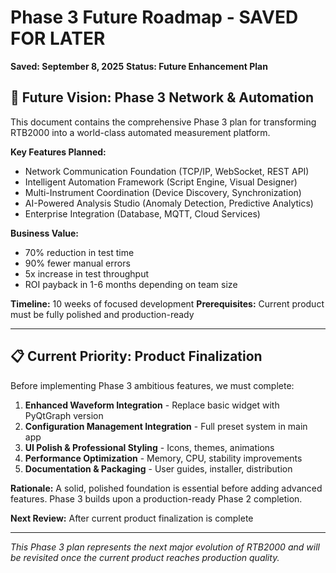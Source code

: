 # Phase 3 Future Roadmap - SAVED FOR LATER
**Saved: September 8, 2025**
**Status: Future Enhancement Plan**

## 🔮 **Future Vision: Phase 3 Network & Automation**

This document contains the comprehensive Phase 3 plan for transforming RTB2000 into a world-class automated measurement platform. 

**Key Features Planned:**
- Network Communication Foundation (TCP/IP, WebSocket, REST API)
- Intelligent Automation Framework (Script Engine, Visual Designer)
- Multi-Instrument Coordination (Device Discovery, Synchronization)
- AI-Powered Analysis Studio (Anomaly Detection, Predictive Analytics)
- Enterprise Integration (Database, MQTT, Cloud Services)

**Business Value:**
- 70% reduction in test time
- 90% fewer manual errors  
- 5x increase in test throughput
- ROI payback in 1-6 months depending on team size

**Timeline:** 10 weeks of focused development
**Prerequisites:** Current product must be fully polished and production-ready

---

## 📋 **Current Priority: Product Finalization**

Before implementing Phase 3 ambitious features, we must complete:

1. **Enhanced Waveform Integration** - Replace basic widget with PyQtGraph version
2. **Configuration Management Integration** - Full preset system in main app  
3. **UI Polish & Professional Styling** - Icons, themes, animations
4. **Performance Optimization** - Memory, CPU, stability improvements
5. **Documentation & Packaging** - User guides, installer, distribution

**Rationale:** A solid, polished foundation is essential before adding advanced features. Phase 3 builds upon a production-ready Phase 2 completion.

**Next Review:** After current product finalization is complete

---

*This Phase 3 plan represents the next major evolution of RTB2000 and will be revisited once the current product reaches production quality.*
